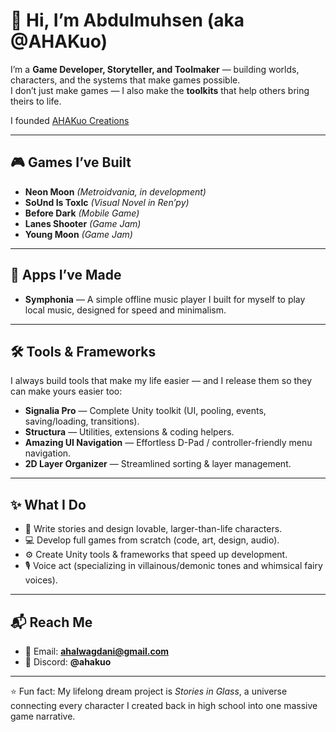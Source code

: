 # 👋 Hi, I’m Abdulmuhsen (aka @AHAKuo)  

I’m a **Game Developer, Storyteller, and Toolmaker** — building worlds, characters, and the systems that make games possible.  
I don’t just make games — I also make the **toolkits** that help others bring theirs to life. 

I founded [AHAKuo Creations](https://ahakuo.com/)

---

## 🎮 Games I’ve Built
- **Neon Moon** *(Metroidvania, in development)*  
- **SoUnd Is ToxIc** *(Visual Novel in Ren’py)*  
- **Before Dark** *(Mobile Game)*  
- **Lanes Shooter** *(Game Jam)*  
- **Young Moon** *(Game Jam)*  

---

## 📱 Apps I’ve Made
- **Symphonia** — A simple offline music player I built for myself to play local music, designed for speed and minimalism.  

---

## 🛠 Tools & Frameworks
I always build tools that make my life easier — and I release them so they can make yours easier too:  

- **Signalia Pro** — Complete Unity toolkit (UI, pooling, events, saving/loading, transitions).  
- **Structura** — Utilities, extensions & coding helpers.  
- **Amazing UI Navigation** — Effortless D-Pad / controller-friendly menu navigation.  
- **2D Layer Organizer** — Streamlined sorting & layer management.  

---

## ✨ What I Do
- 🎨 Write stories and design lovable, larger-than-life characters.  
- 💻 Develop full games from scratch (code, art, design, audio).  
- ⚙️ Create Unity tools & frameworks that speed up development.  
- 🎙 Voice act (specializing in villainous/demonic tones and whimsical fairy voices).  

---

## 📬 Reach Me
- 📧 Email: **ahalwagdani@gmail.com**  
- 💬 Discord: **@ahakuo**  

---

⭐ Fun fact: My lifelong dream project is *Stories in Glass*, a universe connecting every character I created back in high school into one massive game narrative.
